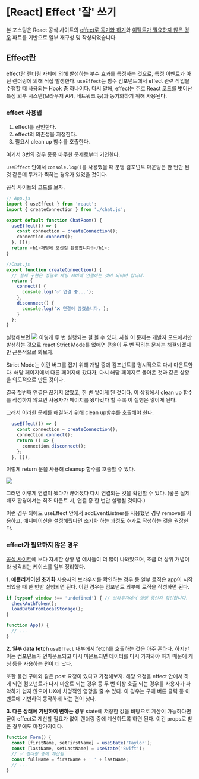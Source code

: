 # [React] Effect '잘' 쓰기

본 포스팅은 React 공식 사이트의 [effect로 동기화 하기](https://ko.react.dev/learn/synchronizing-with-effects)와
[이펙트가 필요하지 않은 경우](https://ko.react.dev/learn/you-might-not-need-an-effect) 파트를 기반으로 일부 재구성 및 작성되었습니다.

## Effect란
 effect란 렌더링 자체에 의해 발생하는 부수 효과를 특정하는 것으로, 특정 이벤트가 아닌 렌더링에 의해 직접 발생한다. `useEffect`는 함수 컴포넌트에서 effect 관련 작업을 수행할 때 사용되는 Hook 중 하나이다.
 다시 말해, effect는 주로 React 코드를 벗어난 특정 외부 시스템(브라우저 API, 네트워크 등)과 동기화하기 위해 사용된다.

### effect 사용법
1. effect를 선언한다.
2. effect의 의존성을 지정한다.
3. 필요시 clean up 함수를 호출한다.

여기서 3번의 경우 종종 마주한 문제로부터 기인한다.

`useEffect` 안에서 `console.log()`를 사용했을 때 분명 컴포넌트 마운팅은 한 번만 된 것 같은데 두개가 찍히는 경우가 있었을 것이다.

공식 사이트의 코드를 보자.

```js
// App.js
import { useEffect } from 'react';
import { createConnection } from './chat.js';

export default function ChatRoom() {
  useEffect(() => {
    const connection = createConnection();
    connection.connect();
  }, []);
  return <h1>채팅에 오신걸 환영합니다!</h1>;
}

//Chat.js
export function createConnection() {
  // 실제 구현은 정말로 채팅 서버에 연결하는 것이 되어야 합니다.
  return {
    connect() {
      console.log('✅ 연결 중...');
    },
    disconnect() {
      console.log('❌ 연결이 끊겼습니다.');
    }
  };
}
```

실행해보면
![](https://velog.velcdn.com/images/somda/post/fd453d0a-d8ee-4b59-ab65-d3d39ebcbeb1/image.png)
이렇게 두 번 실행되는 걸 볼 수 있다.
사실 이 문제는 개발자 모드에서만 발생하는 것으로 react Strict Mode를 없애면 콘솔이 두 번 찍히는 문제는 해결되겠지만 근본적으로 봐보자.

Strict Mode는 이런 버그를 잡기 위해 개발 중에 컴포넌트를 명시적으로 다시 마운트한다. 해당 페이지에서 다른 페이지에 갔다가, 다시 해당 페이지로 돌아온 것과 같은 상황을 의도적으로 만든 것이다.

결국 첫번째 연결은 끊기지 않았고, 한 번 쌓이게 된 것이다. 이 상황에서 clean up 함수를 작성하지 않으면 사용자가 페이지를 왔다갔다 할 수록 이 실행은 쌓이게 된다.

그래서 이러한 문제를 해결하기 위해 clean up함수를 호출해야 한다.

```js
  useEffect(() => {
    const connection = createConnection();
    connection.connect();
    return () => {
      connection.disconnect();
    };
  }, []);
```

이렇게 return 문을 사용해 cleanup 함수를 호출할 수 있다.

![](https://velog.velcdn.com/images/somda/post/d4f08163-d770-43a8-9540-ceb0349617c1/image.png)

그러면 이렇게 연결이 됐다가 끊어졌다 다시 연결되는 것을 확인할 수 있다.
(물론 실제 배포 환경에서는 최초 마운트 시, 연결 중 한 번만 실행될 것이다.)

이런 경우 외에도 useEffect 안에서 addEventListner를 사용했던 경우 remove를 사용하고, 애니메이션을 설정해줬다면 초기화 하는 과정도 추가로 작성하는 것을 권장한다.


### effect가 필요하지 않은 경우
[공식 사이트](https://ko.react.dev/learn/you-might-not-need-an-effect)에 보다 자세한 상황 별 예시들이 더 많이 나와있으며, 조금 더 상위 개념이라 생각되는 케이스를 일부 정리했다.

**1. 애플리케이션 초기화**
사용자의 브라우저를 확인하는 경우 등 일부 로직은 app이 시작되었을 때 한 번만 실행되면 된다. 이런 경우는 컴포넌트 외부에 로직을 작성하면 된다.

```js
if (typeof window !== 'undefined') { // 브라우저에서 실행 중인지 확인합니다.
  checkAuthToken();
  loadDataFromLocalStorage();
}

function App() {
  // ...
}
```

**2. 일부 data fetch**
`useEffect` 내부에서 fetch를 호출하는 것은 아주 흔하다.
하지만 이는 컴포넌트가 언마운트되고 다시 마운트되면 데이터를 다시 가져와야 하기 때문에 캐싱 등을 사용하는 편이 더 낫다.

또한 물건 구매와 같은 post 요청이 있다고 가정해보자. 해당 요청을 effect 안에서 하게 되면 컴포넌트가 다시 마운트 되는 경우 등 두 번 이상 호출 되는 경우를 사용자가 파악하기 쉽지 않으며 UX에 치명적인 영향을 줄 수 있다.
이 경우는 구매 버튼 클릭 등 이벤트에 기반하여 동작하게 하는 편이 낫다.

**3. 다른 상태에 기반하여 변하는 경우**
state에 저장한 값을 바탕으로 계산이 가능하다면 굳이 effect로 계산할 필요가 없이 렌더링 중에 계산하도록 하면 된다.
이건 props로 받은 경우에도 마찬가지이다.
```js
function Form() {
  const [firstName, setFirstName] = useState('Taylor');
  const [lastName, setLastName] = useState('Swift');
  // ✅ 렌더링 중에 계산됨
  const fullName = firstName + ' ' + lastName;
  // ...
}
```